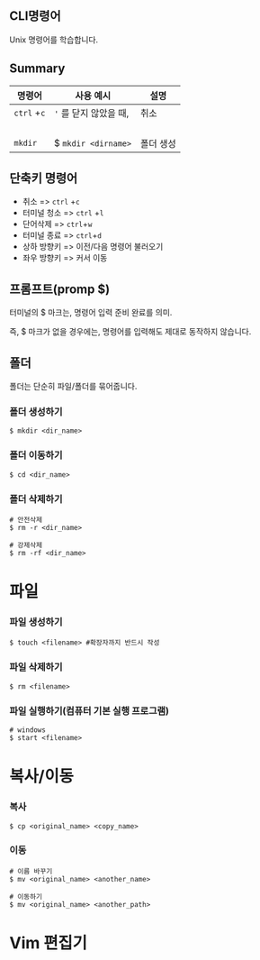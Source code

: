 ## CLI명령어

Unix 명령어를 학습합니다.

## Summary

| 명령어      | 사용 예시              | 설명      |
| ----------- | ---------------------- | --------- |
| `ctrl` +`c` | `'` 를 닫지 않았을 때, | 취소      |
|             |                        |           |
|             |                        |           |
|             |                        |           |
|             |                        |           |
| `mkdir`     | $ `mkdir <dirname>`    | 폴더 생성 |



## 단축키 명령어

- 취소 => `ctrl` +`c` 
- 터미널 청소 => `ctrl` +`l`
- 단어삭제 => `ctrl`+`w`
- 터미널 종료 => `ctrl`+`d`
- 상하 방향키 => 이전/다음 명령어 불러오기
- 좌우 방향키 => 커서 이동 

## 프롬프트(promp $)

터미널의 $ 마크는, 명령어 입력 준비 완료를 의미.

즉, $ 마크가 없을 경우에는, 명령어를 입력해도 제대로 동작하지 않습니다.

 

## 폴더

폴더는 단순히 파일/폴더를 묶어줍니다.

### 폴더 생성하기

```
$ mkdir <dir_name>
```



### 폴더 이동하기

```
$ cd <dir_name>
```



### 폴더 삭제하기

```
# 안전삭제
$ rm -r <dir_name>

# 강제삭제
$ rm -rf <dir_name>
```



# 파일

### 파일 생성하기

```
$ touch <filename> #확장자까지 반드시 작성
```



### 파일 삭제하기

```
$ rm <filename>
```



### 파일 실행하기(컴퓨터 기본 실행 프로그램)

```
# windows
$ start <filename> 
```



# 복사/이동

### 복사

```
$ cp <original_name> <copy_name>
```



### 이동

```
# 이름 바꾸기
$ mv <original_name> <another_name>

# 이동하기
$ mv <original_name> <another_path>
```



# Vim 편집기

